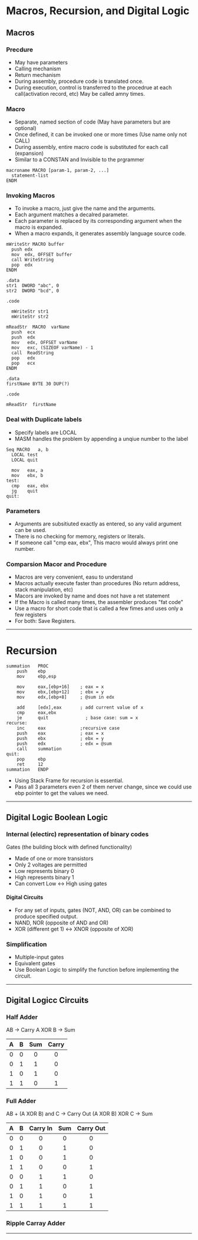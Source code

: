 # Macros, Recursion, and Digital Logic

## Macros 

### Precdure
- May have parameters
- Calling mechanism
- Return mechanism
- During assembly, procedure code is translated once.
- During execution, control is transferred to the procedrue at each call(activation record, etc) May be called amny times.

### Macro
- Separate, named section of code (May have parameters but are optional)
- Once defined, it can be invoked one or more times (Use name only not CALL)
- During assembly, entire macro code is substituted for each call (expansion)
- Similar to a CONSTAN and Invisible to the prgrammer

```
macroname MACRO [param-1, param-2, ...]
  statement-list
ENDM
```

### Invoking Macros
- To invoke a macro, just give the name and the arguments.
- Each argument matches a decalred parameter.
- Each parameter is replaced by its corresponding argument when the macro is expanded.
- When a macro expands, it generates assembly language source code.

```
mWriteStr MACRO buffer
  push edx
  mov  edx, OFFSET buffer
  call WriteString
  pop  edx
ENDM

.data
str1  DWORD "abc", 0
str2  DWORD "bcd", 0

.code

  mWriteStr str1
  mWriteStr str2
```

```
mReadStr  MACRO  varName
  push  ecx
  push  edx
  mov   edx, OFFSET varName
  mov   exc, (SIZEOF varName) - 1 
  call  ReadString
  pop   edx
  pop   ecx
ENDM

.data
firstName BYTE 30 DUP(?)

.code 

mReadStr  firstName
```
### Deal with Duplicate labels

- Specify labels are LOCAL
- MASM handles the problem by appending a unqiue number to the label

```
Seq MACRO   a, b
  LOCAL test
  LOCAL quit

  mov   eax, a
  mov   ebx, b
test:
  cmp   eax, ebx
  jg    quit
quit:

```

### Parameters
- Arguments are subsitiuted exactly as entered, so any valid argument can be used.
- There is no checking for memory, registers or literals.
- If someone call "cmp eax, ebx", This macro would always print one number.

### Comparsion Macor and Procedure
- Macros are very convenient, easu to understand
- Macros actually execute faster than procedures (No return address, stack manipulation, etc)
- Macors are invoked by name and does not have a ret statement
- If the Macro is called many times, the assembler produces "fat code"
- Use a macro for short code that is called a few fimes and uses only a few registers
- For both: Save Registers.

***

# Recursion

```
summation	PROC
	push	ebp
	mov		ebp,esp
	
	mov		eax,[ebp+16]	; eax = x
	mov		ebx,[ebp+12]	; ebx = y
	mov		edx,[ebp+8]		; @sum in edx
	
	add		[edx],eax		; add current value of x
	cmp		eax,ebx
	je		quit			  ; base case: sum = x
recurse:
	inc		eax				;recursive case
	push	eax				; eax = x
	push	ebx				; ebx = y
	push	edx				; edx = @sum
	call	summation
quit:
	pop		ebp
	ret		12
summation	ENDP
```

- Using Stack Frame for recursion is essential.
- Pass all 3 parameters even 2 of them nerver change, since we could use ebp pointer to get the values we need.

***

## Digital Logic Boolean Logic

### Internal (electirc) representation of binary codes

Gates (the building block with defined functionality)

- Made of one or more transistors
- Only 2 voltages are permitted
- Low represents binary 0
- High represents binary 1
- Can convert Low <-> High using gates

#### Digital Circuits
- For any set of inputs, gates (NOT, AND, OR) can be combined to produce specified output.
- NAND, NOR (opposite of AND and OR)
- XOR (different get 1) <-> XNOR (opposite of XOR)


### Simplification
- Multiple-input gates
- Equivalent gates
- Use Boolean Logic to simplify the function before implementing the circuit.

***

## Digital Logicc Circuits

### Half Adder

AB -> Carry
A XOR B -> Sum

| A | B | Sum | Carry |
|:-:|:-:|:---:|:-----:|
| 0 | 0 |  0  |   0   |
| 0 | 1 |  1  |   0   |
| 1 | 0 |  1  |   0   |
| 1 | 1 |  0  |   1   |


### Full Adder

AB + (A XOR B) and C -> Carry Out
(A XOR B) XOR C -> Sum


| A | B | Carry In | Sum   | Carry Out |
|:-:|:-:|:--------:|:-----:|:---------:|
| 0 | 0 |    0     |   0   |     0     |
| 0 | 1 |    0     |   1   |     0     |
| 1 | 0 |    0     |   1   |     0     |
| 1 | 1 |    0     |   0   |     1     |
| 0 | 0 |    1     |   1   |     0     |
| 0 | 1 |    1     |   0   |     1     |
| 1 | 0 |    1     |   0   |     1     |
| 1 | 1 |    1     |   1   |     1     |


### Ripple Carray Adder

***
